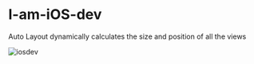 # I-am-iOS-dev

Auto Layout dynamically calculates the size and position of all the views

![iosdev](https://user-images.githubusercontent.com/104160021/198560110-79a821aa-8b62-40ac-8361-44fe21f70978.png)
